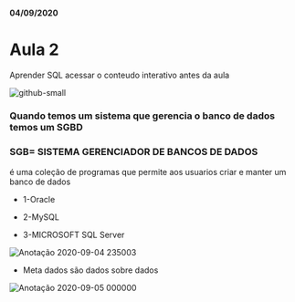 #### 04/09/2020

# Aula 2

Aprender SQL
acessar o conteudo interativo antes da aula



 ![github-small](https://user-images.githubusercontent.com/61218420/92293734-2d747e80-eefc-11ea-8d6f-459110114990.jpg)

### Quando temos um sistema que gerencia o banco de dados temos um  SGBD

### SGB= SISTEMA GERENCIADOR DE BANCOS DE DADOS
é uma coleção de programas que permite aos usuarios criar e manter um banco de dados

- 1-Oracle

- 2-MySQL

- 3-MICROSOFT SQL Server


![Anotação 2020-09-04 235003](https://user-images.githubusercontent.com/61218420/92296275-69faa700-ef09-11ea-8add-151671f3dfcd.jpg)

- Meta dados são dados sobre dados

![Anotação 2020-09-05 000000](https://user-images.githubusercontent.com/61218420/92296410-c7432800-ef0a-11ea-8bce-6ddbee63aa5a.jpg)


